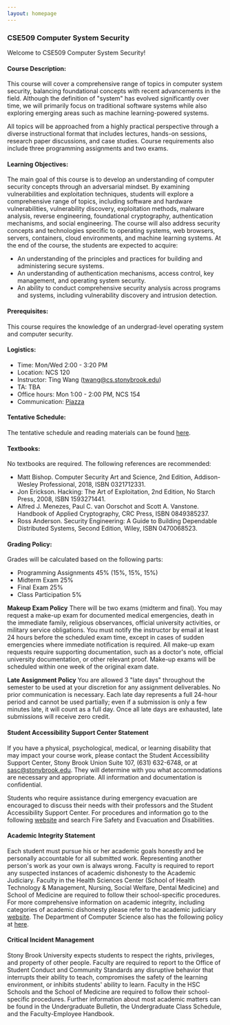 ```yaml
---
layout: homepage
---
```


### CSE509 Computer System Security

Welcome to CSE509 Computer System Security!


#### Course Description:

This course will cover a comprehensive range of topics in computer system security, balancing foundational concepts with recent advancements in the field. Although the definition of "system" has evolved significantly over time, we will primarily focus on traditional software systems while also exploring emerging areas such as machine learning-powered systems.

All topics will be approached from a highly practical perspective through a diverse instructional format that includes lectures, hands-on sessions, research paper discussions, and case studies. Course requirements also include three programming assignments and two exams.


#### Learning Objectives:

The main goal of this course is to develop an understanding of computer security concepts through an adversarial mindset. By examining vulnerabilities and exploitation techniques, students will explore a comprehensive range of topics, including software and hardware vulnerabilities, vulnerability discovery, exploitation methods, malware analysis, reverse engineering, foundational cryptography, authentication mechanisms, and social engineering. The course will also address security concepts and technologies specific to operating systems, web browsers, servers, containers, cloud environments, and machine learning systems. At the end of the course, the students are expected to acquire: 

- An understanding of the principles and practices for building and administering secure systems.
- An understanding of authentication mechanisms, access control, key management, and operating system security.
- An ability to conduct comprehensive security analysis across programs and systems, including vulnerability discovery and intrusion detection.

#### Prerequisites:

This course requires the knowledge of an undergrad-level operating system and computer security. 

#### Logistics:

- Time: Mon/Wed 2:00 - 3:20 PM
- Location: NCS 120
- Instructor: Ting Wang (twang@cs.stonybrook.edu)
- TA: TBA
- Office hours: Mon 1:00 - 2:00 PM, NCS 154
- Communication: [Piazza](https://piazza.com/stonybrook/fall2025/cse50901)

#### Tentative Schedule:

The tentative schedule and reading materials can be found [here](https://docs.google.com/spreadsheets/d/1bbIdMDH4NBiPLnmQr61Ocuj2_dNPVJPKw9fxGOYORqs/edit?usp=sharing).


#### Textbooks:

No textbooks are required. The following references are recommended:
- Matt Bishop. Computer Security Art and Science, 2nd Edition, Addison-Wesley Professional, 2018, ISBN 0321712331.
- Jon Erickson. Hacking: The Art of Exploitation, 2nd Edition, No Starch Press, 2008, ISBN 1593271441.
- Alfred J. Menezes, Paul C. van Oorschot and Scott A. Vanstone. Handbook of Applied Cryptography, CRC Press, ISBN 0849385237.
- Ross Anderson. Security Engineering: A Guide to Building Dependable Distributed Systems, Second Edition, Wiley, ISBN 0470068523.


#### Grading Policy:

Grades will be calculated based on the following parts:
- Programming Assignments 45% (15%, 15%, 15%)
- Midterm Exam 25%
- Final Exam 25%
- Class Participation 5%

<strong>Makeup Exam Policy</strong> There will be two exams (midterm and final). You may request a make-up exam for documented medical emergencies, death in the immediate family, religious observances, official university activities, or military service obligations. You must notify the instructor by email at least 24 hours before the scheduled exam time, except in cases of sudden emergencies where immediate notification is required. All make-up exam requests require supporting documentation, such as a doctor's note, official university documentation, or other relevant proof. Make-up exams will be scheduled within one week of the original exam date. 

<strong>Late Assignment Policy</strong> You are allowed 3 "late days" throughout the semester to be used at your discretion for any assignment deliverables. No prior communication is necessary. Each late day represents a full 24-hour period and cannot be used partially; even if a submission is only a few minutes late, it will count as a full day. Once all late days are exhausted, late submissions will receive zero credit.


#### Student Accessibility Support Center Statement

If you have a physical, psychological, medical, or learning disability that may impact your course work, please contact the Student Accessibility Support Center, Stony Brook Union Suite 107, (631) 632-6748, or at sasc@stonybrook.edu. They will determine with you what accommodations are necessary and appropriate. All information and documentation is confidential.

Students who require assistance during emergency evacuation are encouraged to discuss their needs with their professors and the Student Accessibility Support Center. For procedures and information go to the following [website](https://ehs.stonybrook.edu/programs/fire-safety/emergency-evacuation/evacuation-guide-disabilities) and search Fire Safety and Evacuation and Disabilities.

#### Academic Integrity Statement

Each student must pursue his or her academic goals honestly and be personally accountable for all submitted work. Representing another person's work as your own is always wrong. Faculty is required to report any suspected instances of academic dishonesty to the Academic Judiciary. Faculty in the Health Sciences Center (School of Health Technology & Management, Nursing, Social Welfare, Dental Medicine) and School of Medicine are required to follow their school-specific procedures. For more comprehensive information on academic integrity, including categories of academic dishonesty please refer to the academic judiciary [website](http://www.stonybrook.edu/commcms/academic_integrity/index.html). The Department of Computer Science also has the following policy at [here](https://www.cs.stonybrook.edu/sites/default/files/drupalfiles/basicpage/GraduateAcademicDishonesty.pdf).


#### Critical Incident Management

Stony Brook University expects students to respect the rights, privileges, and property of other people. Faculty are required to report to the Office of Student Conduct and Community Standards any disruptive behavior that interrupts their ability to teach, compromises the safety of the learning environment, or inhibits students' ability to learn. Faculty in the HSC Schools and the School of Medicine are required to follow their school-specific procedures. Further information about most academic matters can be found in the Undergraduate Bulletin, the Undergraduate Class Schedule, and the Faculty-Employee Handbook.